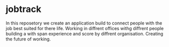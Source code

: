 # jobtrack
In this reposetory we create an application build to connect people with the job best suited for there life. Working in diffrent offices withg diffrent people building a with span experience and score by diffrent organisation. Creating the future of working.
